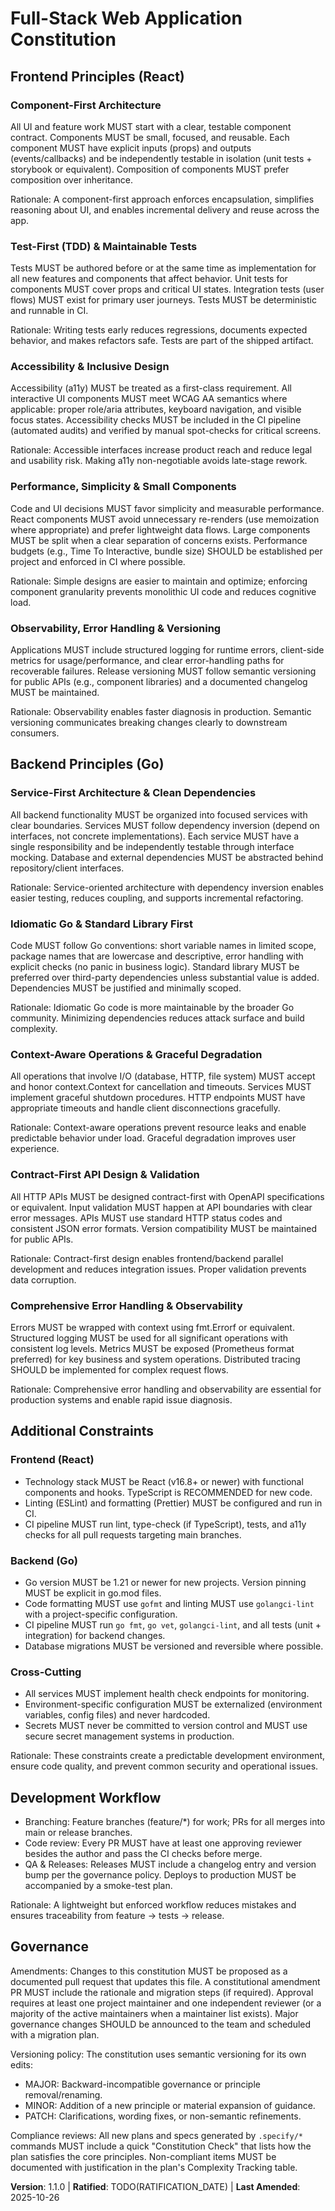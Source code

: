 # Full-Stack Web Application Constitution

<!--
Sync Impact Report

Version change: 1.0.0 -> 1.1.0

Modified principles:
- none (existing React principles preserved)

Added sections:
- Go Backend Principles (new section with 5 principles)
- Updated project name to "Full-Stack Web Application"
- Updated Additional Constraints to include Go requirements

Removed sections:
- none

Templates requiring updates:
- .specify/templates/plan-template.md ⚠ pending
- .specify/templates/spec-template.md ⚠ pending
- .specify/templates/tasks-template.md ⚠ pending

Follow-up TODOs:
- RATIFICATION_DATE intentionally deferred (TODO(RATIFICATION_DATE)) — project must supply ratification date.
-->

## Frontend Principles (React)

### Component-First Architecture
All UI and feature work MUST start with a clear, testable component contract.
Components MUST be small, focused, and reusable. Each component MUST have
explicit inputs (props) and outputs (events/callbacks) and be independently
testable in isolation (unit tests + storybook or equivalent). Composition of
components MUST prefer composition over inheritance.

Rationale: A component-first approach enforces encapsulation, simplifies
reasoning about UI, and enables incremental delivery and reuse across the app.

### Test-First (TDD) & Maintainable Tests
Tests MUST be authored before or at the same time as implementation for all
new features and components that affect behavior. Unit tests for components
MUST cover props and critical UI states. Integration tests (user flows) MUST
exist for primary user journeys. Tests MUST be deterministic and runnable in
CI.

Rationale: Writing tests early reduces regressions, documents expected
behavior, and makes refactors safe. Tests are part of the shipped artifact.

### Accessibility & Inclusive Design
Accessibility (a11y) MUST be treated as a first-class requirement. All
interactive UI components MUST meet WCAG AA semantics where applicable: proper
role/aria attributes, keyboard navigation, and visible focus states. Accessibility
checks MUST be included in the CI pipeline (automated audits) and verified by
manual spot-checks for critical screens.

Rationale: Accessible interfaces increase product reach and reduce legal and
usability risk. Making a11y non-negotiable avoids late-stage rework.

### Performance, Simplicity & Small Components
Code and UI decisions MUST favor simplicity and measurable performance. React
components MUST avoid unnecessary re-renders (use memoization where appropriate)
and prefer lightweight data flows. Large components MUST be split when a clear
separation of concerns exists. Performance budgets (e.g., Time To Interactive,
bundle size) SHOULD be established per project and enforced in CI where possible.

Rationale: Simple designs are easier to maintain and optimize; enforcing
component granularity prevents monolithic UI code and reduces cognitive load.

### Observability, Error Handling & Versioning
Applications MUST include structured logging for runtime errors, client-side
metrics for usage/performance, and clear error-handling paths for recoverable
failures. Release versioning MUST follow semantic versioning for public APIs
(e.g., component libraries) and a documented changelog MUST be maintained.

Rationale: Observability enables faster diagnosis in production. Semantic
versioning communicates breaking changes clearly to downstream consumers.

## Backend Principles (Go)

### Service-First Architecture & Clean Dependencies
All backend functionality MUST be organized into focused services with clear
boundaries. Services MUST follow dependency inversion (depend on interfaces,
not concrete implementations). Each service MUST have a single responsibility
and be independently testable through interface mocking. Database and external
dependencies MUST be abstracted behind repository/client interfaces.

Rationale: Service-oriented architecture with dependency inversion enables
easier testing, reduces coupling, and supports incremental refactoring.

### Idiomatic Go & Standard Library First
Code MUST follow Go conventions: short variable names in limited scope, package
names that are lowercase and descriptive, error handling with explicit checks
(no panic in business logic). Standard library MUST be preferred over third-party
dependencies unless substantial value is added. Dependencies MUST be justified
and minimally scoped.

Rationale: Idiomatic Go code is more maintainable by the broader Go community.
Minimizing dependencies reduces attack surface and build complexity.

### Context-Aware Operations & Graceful Degradation
All operations that involve I/O (database, HTTP, file system) MUST accept and
honor context.Context for cancellation and timeouts. Services MUST implement
graceful shutdown procedures. HTTP endpoints MUST have appropriate timeouts
and handle client disconnections gracefully.

Rationale: Context-aware operations prevent resource leaks and enable
predictable behavior under load. Graceful degradation improves user experience.

### Contract-First API Design & Validation
All HTTP APIs MUST be designed contract-first with OpenAPI specifications or
equivalent. Input validation MUST happen at API boundaries with clear error
messages. APIs MUST use standard HTTP status codes and consistent JSON error
formats. Version compatibility MUST be maintained for public APIs.

Rationale: Contract-first design enables frontend/backend parallel development
and reduces integration issues. Proper validation prevents data corruption.

### Comprehensive Error Handling & Observability
Errors MUST be wrapped with context using fmt.Errorf or equivalent. Structured
logging MUST be used for all significant operations with consistent log levels.
Metrics MUST be exposed (Prometheus format preferred) for key business and
system operations. Distributed tracing SHOULD be implemented for complex
request flows.

Rationale: Comprehensive error handling and observability are essential for
production systems and enable rapid issue diagnosis.

## Additional Constraints

### Frontend (React)
- Technology stack MUST be React (v16.8+ or newer) with functional components
	and hooks. TypeScript is RECOMMENDED for new code.
- Linting (ESLint) and formatting (Prettier) MUST be configured and run in CI.
- CI pipeline MUST run lint, type-check (if TypeScript), tests, and a11y checks
	for all pull requests targeting main branches.

### Backend (Go)
- Go version MUST be 1.21 or newer for new projects. Version pinning MUST be
	explicit in go.mod files.
- Code formatting MUST use `gofmt` and linting MUST use `golangci-lint` with
	a project-specific configuration.
- CI pipeline MUST run `go fmt`, `go vet`, `golangci-lint`, and all tests
	(unit + integration) for backend changes.
- Database migrations MUST be versioned and reversible where possible.

### Cross-Cutting
- All services MUST implement health check endpoints for monitoring.
- Environment-specific configuration MUST be externalized (environment
	variables, config files) and never hardcoded.
- Secrets MUST never be committed to version control and MUST use secure
	secret management systems in production.

Rationale: These constraints create a predictable development environment,
ensure code quality, and prevent common security and operational issues.

## Development Workflow

- Branching: Feature branches (feature/*) for work; PRs for all merges into main
	or release branches.
- Code review: Every PR MUST have at least one approving reviewer besides the
	author and pass the CI checks before merge.
- QA & Releases: Releases MUST include a changelog entry and version bump per
	the governance policy. Deploys to production MUST be accompanied by a
	smoke-test plan.

Rationale: A lightweight but enforced workflow reduces mistakes and ensures
traceability from feature -> tests -> release.

## Governance

Amendments: Changes to this constitution MUST be proposed as a documented
pull request that updates this file. A constitutional amendment PR MUST include
the rationale and migration steps (if required). Approval requires at least one
project maintainer and one independent reviewer (or a majority of the active
maintainers when a maintainer list exists). Major governance changes SHOULD be
announced to the team and scheduled with a migration plan.

Versioning policy: The constitution uses semantic versioning for its own
edits:

- MAJOR: Backward-incompatible governance or principle removal/renaming.
- MINOR: Addition of a new principle or material expansion of guidance.
- PATCH: Clarifications, wording fixes, or non-semantic refinements.

Compliance reviews: All new plans and specs generated by `.specify/*` commands
MUST include a quick "Constitution Check" that lists how the plan satisfies the
core principles. Non-compliant items MUST be documented with justification in
the plan's Complexity Tracking table.

**Version**: 1.1.0 | **Ratified**: TODO(RATIFICATION_DATE) | **Last Amended**: 2025-10-26
